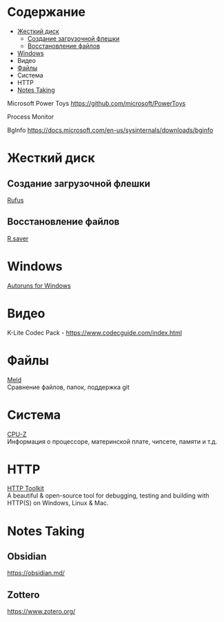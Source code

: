 # Содержание
* [Жесткий диск](#жесткий-диск)
  * [Создание загрузочной флешки](#создание-загрузочной-флешки)
  * [Восстановление файлов](#восстановление-файлов)
* [Windows](#windows)
* Видео
* [Файлы](#файлы)
* Система
* HTTP
* [Notes Taking](#notes-taking)

Microsoft Power Toys
https://github.com/microsoft/PowerToys

Process Monitor

BgInfo
https://docs.microsoft.com/en-us/sysinternals/downloads/bginfo

# Жесткий диск
## Создание загрузочной флешки
[Rufus](https://rufus.ie/)
## Восстановление файлов
[R.saver](https://rlab.ru/tools/rsaver.html)

# Windows
[Autoruns for Windows](https://learn.microsoft.com/en-us/sysinternals/downloads/autoruns)



# Видео
K-Lite Codec Pack - https://www.codecguide.com/index.html

# Файлы
[Meld](http://meldmerge.org/)  
Сравнение файлов, папок, поддержка git

# Система
[CPU-Z](https://www.cpuid.com/softwares/cpu-z.html)  
Информация о процессоре, материнской плате, чипсете, памяти и т.д.

# HTTP
[HTTP Toolkit](https://httptoolkit.com/)  
A beautiful & open-source tool for debugging, testing and building with HTTP(S) on Windows, Linux & Mac.

# Notes Taking
## Obsidian
https://obsidian.md/
## Zottero
https://www.zotero.org/
